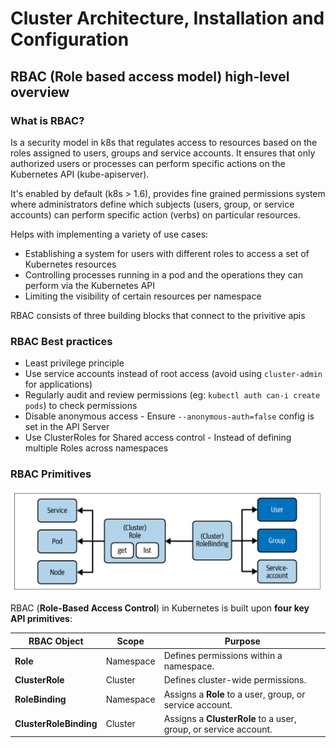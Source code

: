 # Cluster Architecture, Installation and Configuration

## RBAC (Role based access model) high-level overview

### What is RBAC?
Is a security model in k8s that regulates access to resources based on the roles assigned to users, groups and service accounts. It ensures that only authorized users or processes can perform specific actions on the Kubernetes API (kube-apiserver).

It's enabled by default (k8s > 1.6), provides fine grained permissions system where administrators define which subjects (users, group, or service accounts) can perform specific action (verbs) on particular resources.

Helps with implementing a variety of use cases:
* Establishing a system for users with different roles to access a set of Kubernetes resources
* Controlling processes running in a pod and the operations they can perform via the Kubernetes API
* Limiting the visibility of certain resources per namespace

RBAC consists of three building blocks that connect to the privitive apis

### RBAC Best practices

* Least privilege principle
* Use service accounts instead of root access (avoid using `cluster-admin` for applications)
* Regularly audit and review permissions (eg: `kubectl auth can-i create pods`) to check permissions
* Disable anonymous access - Ensure `--anonymous-auth=false` config is set in the API Server
* Use ClusterRoles for Shared access control - Instead of defining multiple Roles across namespaces 


### RBAC Primitives

![Alt text](./images/RBAC_primitives.png "RBAC Primitives")

RBAC (**Role-Based Access Control**) in Kubernetes is built upon **four key API primitives**:

| **RBAC Object**        | **Scope** | **Purpose**                                                     |
| ---------------------- | --------- | --------------------------------------------------------------- |
| **Role**               | Namespace | Defines permissions within a namespace.                         |
| **ClusterRole**        | Cluster   | Defines cluster-wide permissions.                               |
| **RoleBinding**        | Namespace | Assigns a **Role** to a user, group, or service account.        |
| **ClusterRoleBinding** | Cluster   | Assigns a **ClusterRole** to a user, group, or service account. |


